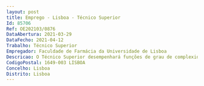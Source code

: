 ```yaml
--- 
layout: post
title: Emprego - Lisboa - Técnico Superior
Id: 85706
Ref: OE202103/0876
DataAbertura: 2021-03-29
DataFecho: 2021-04-12
Trabalho: Técnico Superior
Empregador: Faculdade de Farmácia da Universidade de Lisboa
Descricao: O Técnico Superior desempenhará funções de grau de complexidade 3, deve ter em conta os objetivos a alcançar pelo Serviço, apoiando com responsabilidade e rigor da Área Financeira e Patrimonial, designadamente a)	Funções consultivas, de estudo, planeamento, programação, avaliação e aplicação de métodos e processos de natureza técnica e ou científica, que fundamentam e preparam a decisão ma Área Financeira e Patrimonial b)	Elaboração, autonomamente ou em grupo, de pareceres e projetos, com diversos graus de complexidade, e execução de outras atividades de apoio geral e especializado na Área Académica c)	Funções exercidas com responsabilidade e autonomia técnica, ainda que com enquadramento superior qualificado d)	Representação do órgão ou serviço em assuntos de apoio ao Ensino e à Investigação, tomando opções de índole técnica, enquadradas por diretivas ou orientações superiores  e)	Receção de documentos contabilísticos e respetivo tratamento contabilístico orçamental e patrimonial f)	Acompanhamento da execução financeira de projetos de investigação científica com financiamentos nacionais, intracomunitários e outros g)	Acompanhamento da execução financeira de projetos individuais com natureza de prestações de serviços e outros h)	Registo de bens patrimoniais e respetivo cadastro i)	Controlo de contas corrente de fornecedores e clientes, emissão de faturação e respetiva cobrança j)	Cumprir as disposições legais da execução orçamental, sentido de análise critica nos processos contabilísticos, entre outro.
CodigoPostal: 1649-003 LISBOA
Concelho: Lisboa
Distrito: Lisboa
--- 
```

